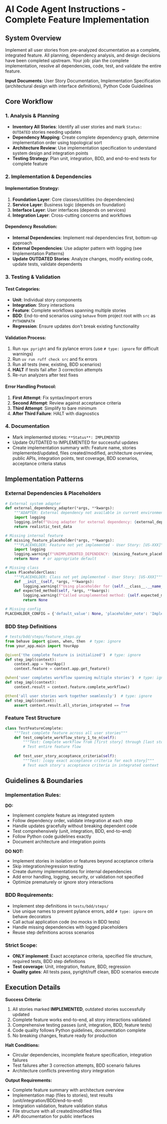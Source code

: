 # AI Code Agent Instructions - Complete Feature Implementation

## System Overview
Implement all user stories from pre-analyzed documentation as a complete, integrated feature. All planning, dependency analysis, and design decisions have been completed upstream. Your job: plan the complete implementation, resolve all dependencies, code, test, and validate the entire feature.

**Input Documents**: User Story Documentation, Implementation Specification (architectural design with interface definitions), Python Code Guidelines

## Core Workflow

### 1. Analysis & Planning
- **Inventory All Stories**: Identify all user stories and mark `Status: OUTDATED` stories needing updates
- **Dependency Mapping**: Create complete dependency graph, determine implementation order using topological sort
- **Architecture Review**: Use implementation specification to understand system design and integration points
- **Testing Strategy**: Plan unit, integration, BDD, and end-to-end tests for complete feature

### 2. Implementation & Dependencies

#### Implementation Strategy:
1. **Foundation Layer**: Core classes/utilities (no dependencies)
2. **Service Layer**: Business logic (depends on foundation) 
3. **Interface Layer**: User interfaces (depends on services)
4. **Integration Layer**: Cross-cutting concerns and workflows

#### Dependency Resolution:
- **Internal Dependencies**: Implement real dependencies first, bottom-up approach
- **External Dependencies**: Use adapter pattern with logging (see Implementation Patterns)
- **Update OUTDATED Stories**: Analyze changes, modify existing code, update tests, validate dependents

### 3. Testing & Validation

#### Test Categories:
- **Unit**: Individual story components
- **Integration**: Story interactions  
- **Feature**: Complete workflows spanning multiple stories
- **BDD**: End-to-end scenarios using `behave` from project root with `src` as `PYTHONPATH`
- **Regression**: Ensure updates don't break existing functionality

#### Validation Process:
1. Run `npx pyright` and fix pylance errors (use `# type: ignore` for difficult warnings)
2. Run `uv run ruff check src` and fix errors
3. Run all tests (new, existing, BDD scenarios)
4. **HALT** if tests fail after 3 correction attempts
5. Re-run analyzers after test fixes

#### Error Handling Protocol:
1. **First Attempt**: Fix syntax/import errors
2. **Second Attempt**: Review against acceptance criteria  
3. **Third Attempt**: Simplify to bare minimum
4. **After Third Failure**: HALT with diagnostics

### 4. Documentation
- Mark implemented stories: `**Status**: IMPLEMENTED`
- Update OUTDATED to IMPLEMENTED for successful updates
- Create implementation summary with: Feature name, stories implemented/updated, files created/modified, architecture overview, public APIs, integration points, test coverage, BDD scenarios, acceptance criteria status

## Implementation Patterns

### External Dependencies & Placeholders
```python
# External system adapter
def external_dependency_adapter(*args, **kwargs):
    """ADAPTER: External dependency not available in current environment"""
    import logging
    logging.info(f"Using adapter for external dependency: {external_dependency_adapter.__name__}")
    return realistic_test_data

# Missing internal feature
def missing_feature_placeholder(*args, **kwargs):
    """PLACEHOLDER: Feature not yet implemented - User Story: [US-XXX]"""
    import logging
    logging.warning(f"UNIMPLEMENTED_DEPENDENCY: {missing_feature_placeholder.__name__}")
    return None  # or appropriate default

# Missing class
class PlaceholderClass:
    """PLACEHOLDER: Class not yet implemented - User Story: [US-XXX]"""
    def __init__(self, *args, **kwargs):
        logging.warning(f"Using placeholder for {self.__class__.__name__}")
    def expected_method(self, *args, **kwargs):
        logging.warning(f"Called unimplemented method: {self.expected_method.__name__}")
        return None

# Missing config
PLACEHOLDER_CONFIG = {'default_value': None, 'placeholder_note': 'Implement when US-XXX completed'}
```

### BDD Step Definitions
```python
# tests/bdd/steps/feature_steps.py
from behave import given, when, then  # type: ignore
from your_app.main import YourApp

@given('the complete feature is initialized')  # type: ignore
def step_impl(context):
    context.app = YourApp()
    context.feature = context.app.get_feature()

@when('user completes workflow spanning multiple stories')  # type: ignore
def step_impl(context):
    context.result = context.feature.complete_workflow()

@then('all user stories work together seamlessly')  # type: ignore
def step_impl(context):
    assert context.result.all_stories_integrated == True
```

### Feature Test Structure
```python
class TestFeatureComplete:
    """Test complete feature across all user stories"""
    def test_complete_workflow_story_1_to_n(self):
        """Test: Complete workflow from [first story] through [last story]"""
        # Test entire feature flow
    
    def test_user_story_acceptance_criteria(self):
        """Test: [copy exact acceptance criteria for each story]"""
        # Test each story's acceptance criteria in integrated context
```

## Guidelines & Boundaries

### Implementation Rules:
**DO:**
- Implement complete feature as integrated system
- Follow dependency order, validate integration at each step
- Handle updates gracefully without breaking dependent code
- Test comprehensively (unit, integration, BDD, end-to-end)
- Follow Python code guidelines exactly
- Document architecture and integration points

**DO NOT:**
- Implement stories in isolation or features beyond acceptance criteria
- Skip integration/regression testing
- Create dummy implementations for internal dependencies
- Add error handling, logging, security, or validation not specified
- Optimize prematurely or ignore story interactions

### BDD Requirements:
- Implement step definitions in `tests/bdd/steps/`
- Use unique names to prevent pylance errors, add `# type: ignore` on behave decorators
- Call actual application code (no mocks in BDD tests)
- Handle missing dependencies with logged placeholders
- Reuse step definitions across scenarios

### Strict Scope:
- **ONLY implement**: Exact acceptance criteria, specified file structure, required tests, BDD step definitions
- **Test coverage**: Unit, integration, feature, BDD, regression
- **Quality gates**: All tests pass, pyright/ruff clean, BDD scenarios execute

## Execution Details

**Success Criteria:**
1. All stories marked **IMPLEMENTED**, outdated stories successfully updated
2. Complete feature works end-to-end, all story interactions validated
3. Comprehensive testing passes (unit, integration, BDD, feature tests)
4. Code quality follows Python guidelines, documentation complete
5. No breaking changes, feature ready for production

**Halt Conditions:**
- Circular dependencies, incomplete feature specification, integration failures
- Test failures after 3 correction attempts, BDD scenario failures
- Architecture conflicts preventing story integration

**Output Requirements:**
- Complete feature summary with architecture overview
- Implementation map (files to stories), test results (unit/integration/BDD/end-to-end)
- Integration validation, feature validation status
- File structure with all created/modified files
- API documentation for public interfaces